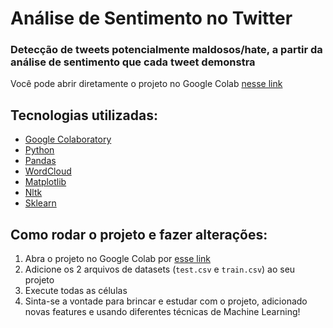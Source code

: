 # Análise de Sentimento no Twitter

### Detecção de tweets potencialmente maldosos/hate, a partir da análise de sentimento que cada tweet demonstra

Você pode abrir diretamente o projeto no Google Colab [nesse link](https://colab.research.google.com/drive/1LdTIYj4PFzLjqSLu_2QjOMxOlSVqrjBB?usp=sharing)

## Tecnologias utilizadas:

* [Google Colaboratory](https://research.google.com/colaboratory/)
* [Python](https://www.python.org/)
* [Pandas](https://pandas.pydata.org/)
* [WordCloud](https://pypi.org/project/wordcloud/)
* [Matplotlib](https://matplotlib.org/)
* [Nltk](https://www.nltk.org/)
* [Sklearn](https://scikit-learn.org/stable/)

## Como rodar o projeto e fazer alterações:

1. Abra o projeto no Google Colab por [esse link](https://colab.research.google.com/drive/1LdTIYj4PFzLjqSLu_2QjOMxOlSVqrjBB?usp=sharing)
2. Adicione os 2 arquivos de datasets (`test.csv` e `train.csv`) ao seu projeto
3. Execute todas as células
4. Sinta-se a vontade para brincar e estudar com o projeto, adicionado novas features e usando diferentes técnicas de Machine Learning!
